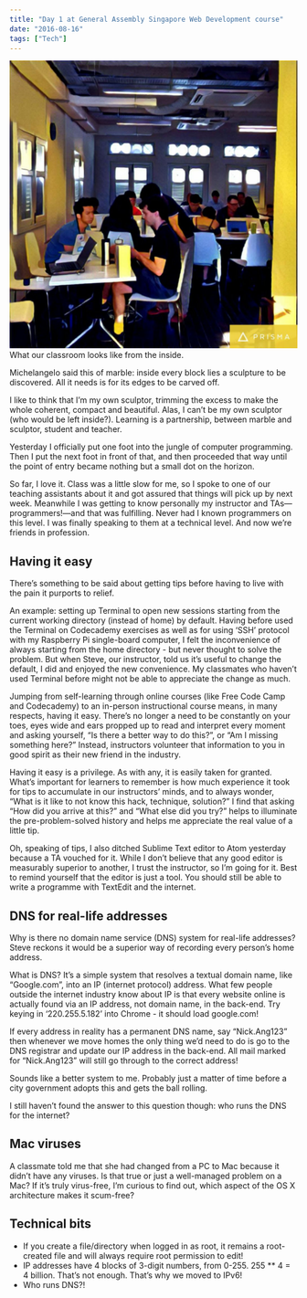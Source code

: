 ```yaml
---
title: "Day 1 at General Assembly Singapore Web Development course"
date: "2016-08-16"
tags: ["Tech"]
---
```


![classroom at general assembly singapore](images/ga-image-1024x1024.jpg) What our classroom looks like from the inside.

Michelangelo said this of marble: inside every block lies a sculpture to be discovered. All it needs is for its edges to be carved off.

I like to think that I’m my own sculptor, trimming the excess to make the whole coherent, compact and beautiful. Alas, I can’t be my own sculptor (who would be left inside?). Learning is a partnership, between marble and sculptor, student and teacher.

Yesterday I officially put one foot into the jungle of computer programming. Then I put the next foot in front of that, and then proceeded that way until the point of entry became nothing but a small dot on the horizon.

So far, I love it. Class was a little slow for me, so I spoke to one of our teaching assistants about it and got assured that things will pick up by next week. Meanwhile I was getting to know personally my instructor and TAs—programmers!—and that was fulfilling. Never had I known programmers on this level. I was finally speaking to them at a technical level. And now we’re friends in profession.

## Having it easy

There’s something to be said about getting tips before having to live with the pain it purports to relief.

An example: setting up Terminal to open new sessions starting from the current working directory (instead of home) by default. Having before used the Terminal on Codecademy exercises as well as for using ‘SSH’ protocol with my Raspberry Pi single-board computer, I felt the inconvenience of always starting from the home directory - but never thought to solve the problem. But when Steve, our instructor, told us it’s useful to change the default, I did and enjoyed the new convenience. My classmates who haven’t used Terminal before might not be able to appreciate the change as much.

Jumping from self-learning through online courses (like Free Code Camp and Codecademy) to an in-person instructional course means, in many respects, having it easy. There’s no longer a need to be constantly on your toes, eyes wide and ears propped up to read and interpret every moment and asking yourself, “Is there a better way to do this?”, or “Am I missing something here?” Instead, instructors volunteer that information to you in good spirit as their new friend in the industry.

Having it easy is a privilege. As with any, it is easily taken for granted. What’s important for learners to remember is how much experience it took for tips to accumulate in our instructors’ minds, and to always wonder, “What is it like to not know this hack, technique, solution?” I find that asking “How did you arrive at this?” and “What else did you try?” helps to illuminate the pre-problem-solved history and helps me appreciate the real value of a little tip.

Oh, speaking of tips, I also ditched Sublime Text editor to Atom yesterday because a TA vouched for it. While I don’t believe that any good editor is measurably superior to another, I trust the instructor, so I’m going for it. Best to remind yourself that the editor is just a tool. You should still be able to write a programme with TextEdit and the internet.

## DNS for real-life addresses

Why is there no domain name service (DNS) system for real-life addresses? Steve reckons it would be a superior way of recording every person’s home address.

What is DNS? It’s a simple system that resolves a textual domain name, like “Google.com”, into an IP (internet protocol) address. What few people outside the internet industry know about IP is that every website online is actually found via an IP address, not domain name, in the back-end. Try keying in ‘220.255.5.182’ into Chrome - it should load google.com!

If every address in reality has a permanent DNS name, say “Nick.Ang123” then whenever we move homes the only thing we’d need to do is go to the DNS registrar and update our IP address in the back-end. All mail marked for “Nick.Ang123” will still go through to the correct address!

Sounds like a better system to me. Probably just a matter of time before a city government adopts this and gets the ball rolling.

I still haven’t found the answer to this question though: who runs the DNS for the internet?

## Mac viruses

A classmate told me that she had changed from a PC to Mac because it didn’t have any viruses. Is that true or just a well-managed problem on a Mac? If it’s truly virus-free, I’m curious to find out, which aspect of the OS X architecture makes it scum-free?

## Technical bits

- If you create a file/directory when logged in as root, it remains a root-created file and will always require root permission to edit!
- IP addresses have 4 blocks of 3-digit numbers, from 0-255. 255 \*\* 4 = 4 billion. That’s not enough. That’s why we moved to IPv6!
- Who runs DNS?!
